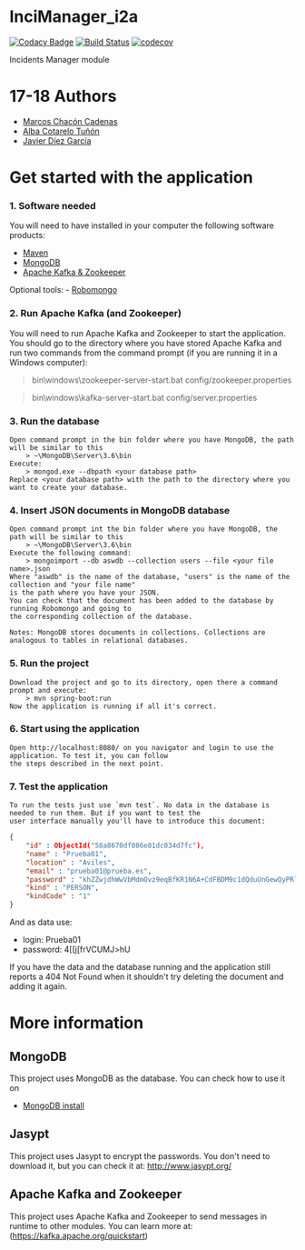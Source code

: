 # InciManager_i2a

[![Codacy Badge](https://api.codacy.com/project/badge/Grade/c0c920d4630d42c3ac4e70dd6844715a)](https://www.codacy.com/app/jelabra/InciManager_i2a?utm_source=github.com&amp;utm_medium=referral&amp;utm_content=Arquisoft/InciManager_i2a&amp;utm_campaign=Badge_Grade)
[![Build Status](https://travis-ci.org/Arquisoft/InciManager_i2a.svg?branch=master)](https://travis-ci.org/Arquisoft/InciManager_i2a)
[![codecov](https://codecov.io/gh/Arquisoft/InciManager_i2a/branch/master/graph/badge.svg)](https://codecov.io/gh/Arquisoft/InciManager_i2a)


Incidents Manager module

# 17-18 Authors
- [Marcos Chacón Cadenas](https://github.com/chacon11)
- [Alba Cotarelo Tuñón](https://github.com/albacotarelo)
- [Javier Díez García](https://github.com/javicodema)

# Get started with the application

### **1. Software needed**
You will need to have installed in your computer the following software products:
 - [Maven](https://maven.apache.org/install.html)
 - [MongoDB](https://github.com/Arquisoft/participants_i2b/wiki/MongoDB)
 - [Apache Kafka & Zookeeper](https://www.apache.org/dyn/closer.cgi?path=/kafka/1.0.1/kafka_2.11-1.0.1.tgz)
	
Optional tools:
	- [Robomongo](https://robomongo.org/)
 
### **2. Run Apache Kafka (and Zookeeper)**
You will need to run Apache Kafka and Zookeeper to start the application. You should go to the directory where you have stored Apache Kafka and run two commands from the command prompt (if you are running it in a Windows computer):

 > bin\windows\zookeeper-server-start.bat config/zookeeper.properties
 
 > bin\windows\kafka-server-start.bat config/server.properties
	
### **3. Run the database**
	Open command prompt in the bin folder where you have MongoDB, the path will be similar to this
		> ~\MongoDB\Server\3.6\bin
	Execute:
		> mongod.exe --dbpath <your database path>
	Replace <your database path> with the path to the directory where you want to create your database.
	
### **4. Insert JSON documents in MongoDB database**
	Open command prompt int the bin folder where you have MongoDB, the path will be similar to this
		> ~\MongoDB\Server\3.6\bin
	Execute the following command:
		> mongoimport --db aswdb --collection users --file <your file name>.json
	Where "aswdb" is the name of the database, "users" is the name of the collection and "your file name" 
	is the path where you have your JSON.
	You can check that the document has been added to the database by running Robomongo and going to 
	the corresponding collection of the database.
	
	Notes: MongoDB stores documents in collections. Collections are analogous to tables in relational databases.
	
### **5. Run the project**
	Download the project and go to its directory, open there a command prompt and execute:
		> mvn spring-boot:run
	Now the application is running if all it's correct.
	
### **6. Start using the application**
	Open http://localhost:8080/ on you navigator and login to use the application. To test it, you can follow
	the steps described in the next point.

### **7. Test the application**
	To run the tests just use `mvn test`. No data in the database is needed to run them. But if you want to test the
	user interface manually you'll have to introduce this document:

```json
{
    "id" : ObjectId("58a8670df086e81dc034d7fc"),
    "name" : "Prueba01",
    "location" : "Aviles",
    "email" : "prueba01@prueba.es",
    "password" : "khZZwjdhWwVbMdmOvz9eqBfKR1N6A+CdFBDM9c1dQduUnGewQyPRlBxB4Q6wT7Cq",
    "kind" : "PERSON",
    "kindCode" : "1"
}
```

And as data use:
 - login: Prueba01
 - password: 4[[j[frVCUMJ>hU

 If you have the data and the database running and the application still reports a 404 Not Found when it shouldn't
 try deleting the document and adding it again.
 
 # More information

## MongoDB
This project uses MongoDB as the database. You can check how to use it on
 - [MongoDB install](https://github.com/Arquisoft/participants_i2b/wiki/MongoDB)

## Jasypt
This project uses Jasypt to encrypt the passwords. You don't need to download it, but you can check it at: http://www.jasypt.org/

## Apache Kafka and Zookeeper
This project uses Apache Kafka and Zookeeper to send messages in runtime to other modules.
You can learn more at: (https://kafka.apache.org/quickstart)
 
